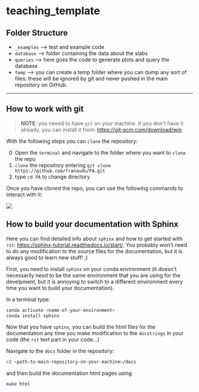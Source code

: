 # teaching_template

## Folder Structure

* `_examples`   --> test and example code
* `database`   --> folder containing the data about the slabs
* `queries`    --> here goes the code to generate plots and query the database
* `temp` --> you can create a temp folder where you can dump any sort of files: these will be ignored by git and never pushed in the main repository on GitHub.

---

## How to work with git

> **NOTE**: you neeed to have `git` on your machine. if you don't have it already, you can install it from: <https://git-scm.com/download/win>

With the following steps you can `clone` the repository:

0. Open the `terminal` and navigate to the folder where you want to `clone` the repo
1. `clone` the repository entering `git clone https://github.com/franaudo/PA.git`
2. type `cd PA` to change directory

Once you have cloned the repo, you can use the following commands to interact with it:

[<img src="https://i.redd.it/8341g68g1v7y.png">](https://i.redd.it/8341g68g1v7y.png)

## How to build your documentation with Sphinx

Here you can find detailed info about `sphinx` and how to get started with `rst`: <https://sphinx-tutorial.readthedocs.io/start/>. You probably won't need to do any modification to the source files for the documentation, but it is always good to learn new stuff! ;)

First, you need to install `sphinx` on your conda environment (it doesn't necessarily need to be the same environment that you are using for the develpment, but it is annoying to switch to a different environment every time you want to build your documentation).

In a terminal type:

```bash
conda activate <name-of-your-environment>
conda install sphinx
```

Now that you have `sphinx`, you can build the html files for the documentation any time you make modification to the `docstrings` in your code (the `rst` text part in your code...)

Navigate to the `docs` folder in the repository:

```bash
cd <path-to-main-repository-on-your-machine>/docs
```

and then build the documentation html pages using

```bash
make html
```
